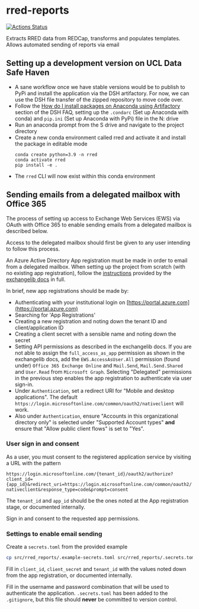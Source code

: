 # rred-reports

[![Actions Status][actions-badge]][actions-link]

<!-- prettier-ignore-start -->
[actions-badge]:            https://github.com/UCL-ARC/rred-reports/workflows/CI/badge.svg
[actions-link]:             https://github.com/UCL-ARC/rred-reports/actions

<!-- prettier-ignore-end -->

Extracts RRED data from REDCap, transforms and populates templates. Allows
automated sending of reports via email

## Setting up a development version on UCL Data Safe Haven

- A sane workflow once we have stable versions would be to publish to PyPi and
  install the application via the DSH artifactory. For now, we can use the DSH
  file transfer of the zipped repository to move code over.
- Follow the
  [How do I install packages on Anaconda using Artifactory](https://www.ucl.ac.uk/isd/services/file-storage-sharing/data-safe-haven/data-safe-haven-user-guide-faqs)
  section of the DSH FAQ, setting up the `.condarc` (Set up Anaconda with conda)
  and `pip.ini` (Set up Anaconda with PyPi) file in the N: drive
- Run an anaconda prompt from the S drive and navigate to the project directory
- Create a new conda environment called rred and activate it and install the
  package in editable mode
  ```shell
  conda create python=3.9 -n rred
  conda activate rred
  pip install -e .
  ```
- The `rred` CLI will now exist within this conda environment

## Sending emails from a delegated mailbox with Office 365

The process of setting up access to Exchange Web Services (EWS) via OAuth with
Office 365 to enable sending emails from a delegated mailbox is described below.

Access to the delegated mailbox should first be given to any user intending to
follow this process.

An Azure Active Directory App registration must be made in order to email from a
delegated mailbox. When setting up the project from scratch (with no existing
app registration), follow the
[instructions](https://ecederstrand.github.io/exchangelib/#oauth-on-office-365)
provided by the [exchangelib docs](https://ecederstrand.github.io/exchangelib/)
in full.

In brief, new app registrations should be made by:

- Authenticating with your institutional login on
  [https://portal.azure.com](https://portal.azure.com)
- Searching for 'App Registrations'
- Creating a new registration and noting down the tenant ID and
  client/application ID
- Creating a client secret with a sensible name and noting down the secret
- Setting API permissions as described in the exchangelib docs. If you are not
  able to assign the `full_access_as_app` permission as shown in the exchangelib
  docs, add the `EWS.AccessAsUser.All` permission (found under)
  `Office 365 Exchange Online` and `Mail.Send`, `Mail.Send.Shared` and
  `User.Read` from `Microsoft Graph`. Selecting "Delegated" permissions in the
  previous step enables the app registration to authenticate via user sign-in.
- Under `Authentication`, set a redirect URI for "Mobile and desktop
  applications". The default
  `https://login.microsoftonline.com/common/oauth2/nativeclient` will work.
- Also under `Authentication`, ensure "Accounts in this organizational directory
  only" is selected under "Supported Account types" **and** ensure that "Allow
  public client flows" is set to "Yes".

### User sign in and consent

As a user, you must consent to the registered application service by visiting a
URL with the pattern

`https://login.microsoftonline.com/{tenant_id}/oauth2/authorize?client_id={app_id}&redirect_uri=https://login.microsoftonline.com/common/oauth2/nativeclient&response_type=code&prompt=consent`

The `tenant_id` and `app_id` should be the ones noted at the App registration
stage, or documented internally.

Sign in and consent to the requested app permissions.

### Settings to enable email sending

Create a `secrets.toml` from the provided example

```bash
cp src/rred_reports/.example-secrets.toml src/rred_reports/.secrets.toml
```

Fill in `client_id`, `client_secret` and `tenant_id` with the values noted down
from the app registration, or documented internally.

Fill in the username and password combination that will be used to authenticate
the application. `.secrets.toml` has been added to the `.gitignore`, but this
file should **never** be committed to version control.
